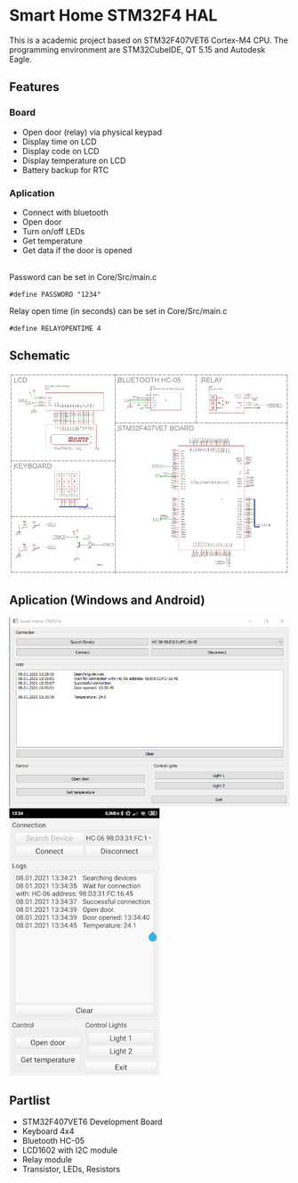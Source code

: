 # Smart Home STM32F4 HAL
This is a academic project based on STM32F407VET6 Cortex-M4 CPU. The programming environment are STM32CubeIDE, QT 5.15 and Autodesk Eagle.
## Features
### Board
* Open door (relay) via physical keypad
* Display time on LCD
* Display code on LCD
* Display temperature on LCD
* Battery backup for RTC
### Aplication
* Connect with bluetooth
* Open door
* Turn on/off LEDs
* Get temperature 
* Get data if the door is opened

</br>Password can be set in Core/Src/main.c
```
#define PASSWORD "1234"
```
Relay open time (in seconds) can be set in Core/Src/main.c
```
#define RELAYOPENTIME 4
```

## Schematic
<img src="images/schematic.png" />

## Aplication (Windows and Android)
<img src="images/desktop.png">
<img src="images/android.jpg" width="270" height="480">


## Partlist
* STM32F407VET6 Development Board
* Keyboard 4x4
* Bluetooth HC-05
* LCD1602 with I2C module
* Relay module
* Transistor, LEDs, Resistors
